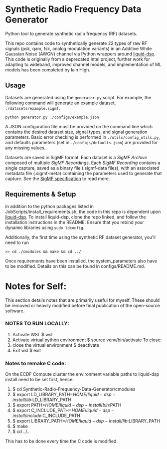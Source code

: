# Synthetic Radio Frequency Data Generator

Python tool to generate synthetic radio frequency (RF) datasets.

This repo contains code to synthetically generate 22 types of raw RF signals (psk, qam, fsk, analog modulation variants) in an Additive White Gaussian Noise (AWGN) channel via Python wrappers around [liquid-dsp](https://github.com/jgaeddert/liquid-dsp). This code is originally from a deprecated Intel project, further work for adapting to wideband, improved channel models, and implementation of ML models has been completed by Iain High.

## Usage

Datasets are generated using the `generator.py` script.
For example, the following command will generate an example dataset, `./datasets/example.sigmf`.

```
python generator.py ./configs/example.json
```

A JSON configuration file must be provided on the command line which contains the desired dataset size, signal types, and signal generation parameters.
Basic error checking is performed in `./utils/config_utils.py`, and defaults parameters (set in `./configs/defaults.json`) are provided for any missing values.

Datasets are saved in SigMF format.
Each dataset is a _SigMF Archive_ composed of multiple _SigMF Recordings_.
Each _SigMF Recording_ contains a single capture, saved as a binary file (.sigmf-data files), with an associated metadata file (.sigmf-meta) containing the parameters used to generate that capture.
See the [SigMF specification](https://github.com/gnuradio/SigMF/blob/master/sigmf-spec.md) to read more.

## Requirements & Setup

In addition to the python packages listed in JobScripts/install_requirements.sh, the code in this repo is dependent upon [liquid-dsp](https://github.com/jgaeddert/liquid-dsp).
To install liquid-dsp, clone the repo linked, and follow the installation instructions in the README.
Ensure that you rebind your dynamic libraries using `sudo ldconfig`.

Additionally, the first time using the synthetic RF dataset generator, you'll need to run

```
>> cd ./cmodules && make && cd ../
```

Once requirements have been installed, the system_parameters also have to be modified. Details on this can be found in configs/README.md.

# Notes for Self:

This section details notes that are primarily useful for myself. These should be removed or heavily modified before final publication of the open-source software.

### NOTES TO RUN LOCALLY:

1. Activate WSL
   $ wsl
2. Activate virtual python environment
   $ source venv/bin/activate
   To close:
3. close the virtual environment
   $ deactivate
4. Exit wsl
   $ exit

### Notes to remake C code:

On the ECDF Compute cluster the environment variable paths to liquid-dsp install need to be set first, hence:

1. $ cd Synthetic-Radio-Frequency-Data-Generator/cmodules
2. $ export LD_LIBRARY_PATH=$HOME/liquid-dsp-install/lib:$LD_LIBRARY_PATH
3. $ export PATH=$HOME/liquid-dsp-install/bin:$PATH
4. $ export C_INCLUDE_PATH=$HOME/liquid-dsp-install/include:$C_INCLUDE_PATH
5. $ export LIBRARY_PATH=$HOME/liquid-dsp-install/lib:$LIBRARY_PATH
6. $ make
7. $ cd ../..

This has to be done every time the C code is modified.
